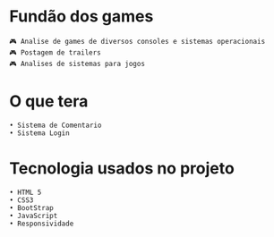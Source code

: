 # Fundão dos games
    🎮 Analise de games de diversos consoles e sistemas operacionais
    🎮 Postagem de trailers 
    🎮 Analises de sistemas para jogos

# O que tera
    • Sistema de Comentario 
    • Sistema Login
# Tecnologia usados no projeto
    • HTML 5
    • CSS3
    • BootStrap
    • JavaScript
    • Responsividade
    